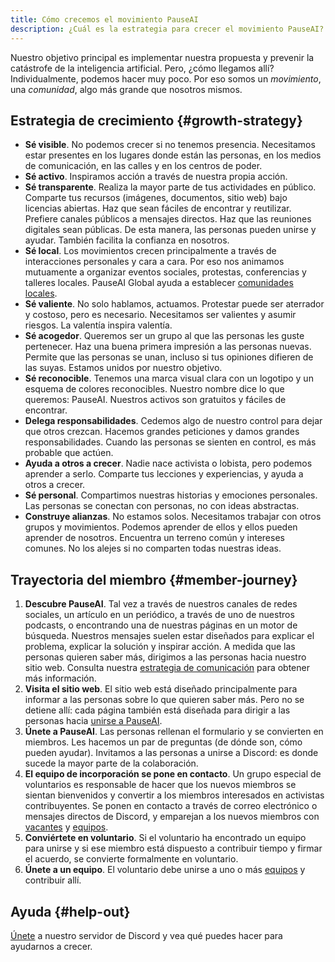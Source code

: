 ```yaml
---
title: Cómo crecemos el movimiento PauseAI
description: ¿Cuál es la estrategia para crecer el movimiento PauseAI?
---
```


Nuestro objetivo principal es implementar nuestra propuesta y prevenir la catástrofe de la inteligencia artificial.
Pero, ¿cómo llegamos allí?
Individualmente, podemos hacer muy poco.
Por eso somos un _movimiento_, una _comunidad_, algo más grande que nosotros mismos.

## Estrategia de crecimiento {#growth-strategy}

- **Sé visible**. No podemos crecer si no tenemos presencia. Necesitamos estar presentes en los lugares donde están las personas, en los medios de comunicación, en las calles y en los centros de poder.
- **Sé activo**. Inspiramos acción a través de nuestra propia acción.
- **Sé transparente**. Realiza la mayor parte de tus actividades en público. Comparte tus recursos (imágenes, documentos, sitio web) bajo licencias abiertas. Haz que sean fáciles de encontrar y reutilizar. Prefiere canales públicos a mensajes directos. Haz que las reuniones digitales sean públicas. De esta manera, las personas pueden unirse y ayudar. También facilita la confianza en nosotros.
- **Sé local**. Los movimientos crecen principalmente a través de interacciones personales y cara a cara. Por eso nos animamos mutuamente a organizar eventos sociales, protestas, conferencias y talleres locales. PauseAI Global ayuda a establecer [comunidades locales](/communities).
- **Sé valiente**. No solo hablamos, actuamos. Protestar puede ser aterrador y costoso, pero es necesario. Necesitamos ser valientes y asumir riesgos. La valentía inspira valentía.
- **Sé acogedor**. Queremos ser un grupo al que las personas les guste pertenecer. Haz una buena primera impresión a las personas nuevas. Permite que las personas se unan, incluso si tus opiniones difieren de las suyas. Estamos unidos por nuestro objetivo.
- **Sé reconocible**. Tenemos una marca visual clara con un logotipo y un esquema de colores reconocibles. Nuestro nombre dice lo que queremos: PauseAI. Nuestros activos son gratuitos y fáciles de encontrar.
- **Delega responsabilidades**. Cedemos algo de nuestro control para dejar que otros crezcan. Hacemos grandes peticiones y damos grandes responsabilidades. Cuando las personas se sienten en control, es más probable que actúen.
- **Ayuda a otros a crecer**. Nadie nace activista o lobista, pero podemos aprender a serlo. Comparte tus lecciones y experiencias, y ayuda a otros a crecer.
- **Sé personal**. Compartimos nuestras historias y emociones personales. Las personas se conectan con personas, no con ideas abstractas.
- **Construye alianzas**. No estamos solos. Necesitamos trabajar con otros grupos y movimientos. Podemos aprender de ellos y ellos pueden aprender de nosotros. Encuentra un terreno común y intereses comunes. No los alejes si no comparten todas nuestras ideas.

## Trayectoria del miembro {#member-journey}

1. **Descubre PauseAI**. Tal vez a través de nuestros canales de redes sociales, un artículo en un periódico, a través de uno de nuestros podcasts, o encontrando una de nuestras páginas en un motor de búsqueda. Nuestros mensajes suelen estar diseñados para explicar el problema, explicar la solución y inspirar acción. A medida que las personas quieren saber más, dirigimos a las personas hacia nuestro sitio web. Consulta nuestra [estrategia de comunicación](/communication-strategy) para obtener más información.
1. **Visita el sitio web**. El sitio web está diseñado principalmente para informar a las personas sobre lo que quieren saber más. Pero no se detiene allí: cada página también está diseñada para dirigir a las personas hacia [unirse a PauseAI](https://pauseai.info/join).
1. **Únete a PauseAI**. Las personas rellenan el formulario y se convierten en miembros. Les hacemos un par de preguntas (de dónde son, cómo pueden ayudar). Invitamos a las personas a unirse a Discord: es donde sucede la mayor parte de la colaboración.
1. **El equipo de incorporación se pone en contacto**. Un grupo especial de voluntarios es responsable de hacer que los nuevos miembros se sientan bienvenidos y convertir a los miembros interesados en activistas contribuyentes. Se ponen en contacto a través de correo electrónico o mensajes directos de Discord, y emparejan a los nuevos miembros con [vacantes](/vacancies) y [equipos](/teams).
1. **Conviértete en voluntario**. Si el voluntario ha encontrado un equipo para unirse y si ese miembro está dispuesto a contribuir tiempo y firmar el acuerdo, se convierte formalmente en voluntario.
1. **Únete a un equipo**. El voluntario debe unirse a uno o más [equipos](/teams) y contribuir allí.

## Ayuda {#help-out}

[Únete](https://pauseai.info/join) a nuestro servidor de Discord y vea qué puedes hacer para ayudarnos a crecer.
